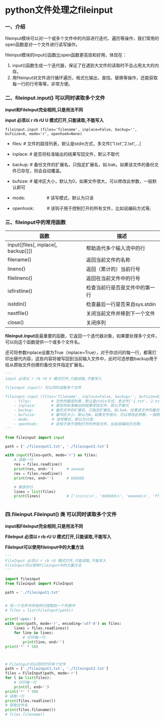 # python文件处理之fileinput          

### 一、介绍

fileinput模块可以对一个或多个文件中的内容进行迭代、遍历等操作，我们常用的open函数是对一个文件进行读写操作。

fileinput模块的input()函数比open函数更高效和好用，体现在：

1. input()函数生成一个迭代器，保证了在遇到大文件的读取时不会占用太大的内存。
2. 用fileinput对文件进行循环遍历，格式化输出，查找、替换等操作，还能获取每一行的行号等等，非常方便。

 

### 二、fileinput.input() 可以同时读取多个文件

**input和FileInput完全相同,只是用法不同**

**input 必须以 r rb rU U 模式打开,只能读取,不能写入**

`fileinput.input (files='filename', inplace=False, backup='', bufsize=0, mode='r', openhook=None)`

- files:         # 文件的路径列表，默认是stdin方式，多文件['1.txt','2.txt',...]

- inplace:       # 是否将标准输出的结果写回文件，默认不取代
- backup:        # 备份文件的扩展名，只指定扩展名，如.bak。如果该文件的备份文件已存在，则会自动覆盖。
- bufsize:       # 缓冲区大小，默认为0，如果文件很大，可以修改此参数，一般默认即可
- mode:　　　　　# 读写模式，默认为只读
- openhook:　　　# 该钩子用于控制打开的所有文件，比如说编码方式等;



### 三、fileinput中的常用函数

| 函数                                | 描述                           |
| ----------------------------------- | ------------------------------ |
| input([files[, inplace[, backup]]]) | 帮助迭代多个输入流中的行       |
| filename()                          | 返回当前文件的名称             |
| lineno()                            | 返回（累计的）当前行号         |
| filelineno()                        | 返回在当前文件中的行号         |
| isfirstline()                       | 检查当前行是否是文件中的第一行 |
| isstdin()                           | 检查最后一行是否来自sys.stdin  |
| nextfile()                          | 关闭当前文件并移到下一个文件   |
| close()                             | 关闭序列                       |

**fileinput.input**是最重要的函数，它返回一个迭代器对象，如果要处理多个文件，可以向这个函数提供一个或多个文件名。

还可将参数inplace设置为True（inplace=True），对于你访问的每一行，都需打印出替代内容，这些内容将被写回到当前输入文件中，此时可选参数backup用于给从原始文件创建的备份文件指定扩展名。

```python
'''
input 必须以 r rb rU U 模式打开,只能读取,不能写入

fileinput.input() 可以同时读取多个文件

fileinput.input (files='filename', inplace=False, backup='', bufsize=0, mode='r', openhook=None)
    - files:         # 文件的路径列表，默认是stdin方式，多文件['1.txt','2.txt',...]
    - inplace:       # 是否将标准输出的结果写回文件，默认不取代
    - backup:        # 备份文件的扩展名，只指定扩展名，如.bak。如果该文件的备份文件已存在，则会自动覆盖。
    - bufsize:       # 缓冲区大小，默认为0，如果文件很大，可以修改此参数，一般默认即可
    - mode:　　　　　  # 读写模式，默认为只读
    - openhook:　　　 # 该钩子用于控制打开的所有文件，比如说编码方式等;
'''

from fileinput import input

path = ['./fileinput1.txt', './fileinput2.txt']

with input(files=path, mode='r') as files:
    # 读取一行
    res = files.readline()
    print(res, end='')      # aaaaaa
    res = files.readline()
    print(res, end='')      # bbbbbb

    # 剩余的行
    lines = list(files)
    print(lines)            # ['cccccc\n', 'dddddd\n', 'eeeeee\n', 'ffffff\n', 'gggggg\n', 'hhhhhh\n', 'iiiiii\n', 'jjjjjj\n', 'kkkkkk\n', 'llllll\n']
    
```



### 四.fileinput.Fileinput() 类 可以同时读取多个文件

**input和FileInput完全相同,只是用法不同**

**FileInput 必须以 r rb rU U 模式打开,只能读取,不能写入**

**FileInput可以使用fileinput中的大量方法**

```python
'''
FileInput 必须以 r rb rU 模式打开,只能读取,不能写入
FileInput可以使用fileinput中的大量方法
'''

import fileinput
from fileinput import FileInput

path = './fileinput1.txt'


# 将一个文件中所有的行提取到一个列表中
# files = list(FileInput(path))

print('open:')
with open(path, mode='r', encoding='utf-8') as files:
    lines = files.readlines()
    for line in lines:
        # 打印每一行
        print(line, end='')
print('*' * 50)



# FileInput可以同时打印多个文件
path = ['./fileinput1.txt', './fileinput2.txt']
files = FileInput(path, mode='r')
for l in list(files):
    # 打印每一行
    print(l, end='')
print('*' * 50)
# 读取一行
print(files.readline())
# 获取文件名
print(files.filename())
# files.filename()
```



